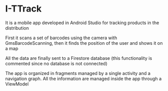 # I-TTrack

It is a mobile app developed in Android Studio for tracking products in the distribution

First it scans a set of barcodes using the camera with GmsBarcodeScanning, then it finds the position of the user and shows it on a map

All the data are finally sent to a Firestore database (this functionality is commented since no database is not connected)

The app is organized in fragments managed by a single activity and a navigation graph. All the information are managed inside the app through a ViewModel
